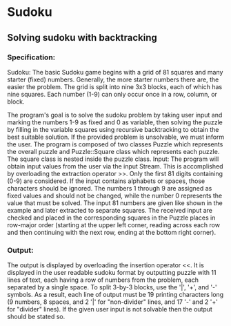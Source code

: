 # Sudoku
## Solving sudoku with backtracking

### Specification:
Sudoku:
The basic Sudoku game begins with a grid of 81 squares and many starter (fixed) numbers. Generally, the
more starter numbers there are, the easier the problem. The grid is split into nine 3x3 blocks, each of which
has nine squares. Each number (1-9) can only occur once in a row, column, or block.

The program's goal is to solve the sudoku problem by taking user input and marking the numbers 1-9 as
fixed and 0 as variable, then solving the puzzle by filling in the variable squares using recursive backtracking
to obtain the best suitable solution. If the provided problem is unsolvable, we must inform the user.
The program is composed of two classes Puzzle which represents the overall puzzle and Puzzle::Square
class which represents each puzzle. The square class is nested inside the puzzle class.
Input:
The program will obtain input values from the user via the input Stream. This is accomplished by
overloading the extraction operator >>. Only the first 81 digits containing (0-9) are considered.
If the input contains alphabets or spaces, those characters should be ignored.
The numbers 1 through 9 are assigned as fixed values and should not be changed, while the number 0
represents the value that must be solved.
The input 81 numbers are given like shown in the example and later extracted to separate squares.
The received input are checked and placed in the corresponding squares in the Puzzle places in row-major
order (starting at the upper left corner, reading across each row and then continuing with the next row,
ending at the bottom right corner).

### Output:
The output is displayed by overloading the insertion operator <<. It is displayed in the user readable sudoku
format by outputting puzzle with 11 lines of text, each having a row of numbers from the problem, each
separated by a single space. To split 3-by-3 blocks, use the '|', '+', and '-' symbols. As a result, each line of
output must be 19 printing characters long (9 numbers, 8 spaces, and 2 '|' for "non-divider" lines, and 17 '-'
and 2 '+' for "divider" lines).
If the given user input is not solvable then the output should be stated so.
